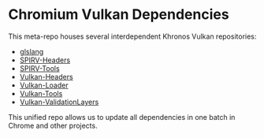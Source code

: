# Chromium Vulkan Dependencies

This meta-repo houses several interdependent Khronos Vulkan repositories:

 * [glslang](https://github.com/KhronosGroup/glslang)
 * [SPIRV-Headers](https://github.com/KhronosGroup/SPIRV-Headers)
 * [SPIRV-Tools](https://github.com/KhronosGroup/SPIRV-Tools)
 * [Vulkan-Headers](https://github.com/KhronosGroup/Vulkan-Headers)
 * [Vulkan-Loader](https://github.com/KhronosGroup/Vulkan-Loader)
 * [Vulkan-Tools](https://github.com/KhronosGroup/Vulkan-Tools)
 * [Vulkan-ValidationLayers](https://github.com/KhronosGroup/Vulkan-ValidationLayers)

This unified repo allows us to update all dependencies in one batch in Chrome and other projects.
